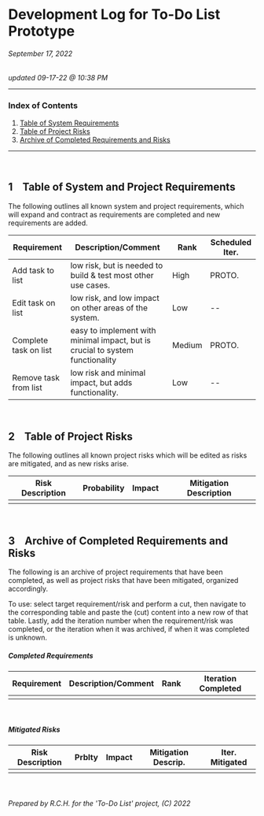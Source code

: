 # Development Log for To-Do List Prototype
###### September 17, 2022

_updated 09-17-22 @ 10:38 PM_


---
### Index of Contents

1. [Table of System Requirements](#1-table-of-system-and-project-requirements)
2. [Table of Project Risks](#2-table-of-project-risks)
3. [Archive of Completed Requirements and Risks](#3-archive-of-completed-requirements-and-risks)

---

&nbsp;
## 1 &nbsp;&nbsp; Table of System and Project Requirements

The following outlines all known system and project requirements, which will expand and contract as requirements are completed and new requirements are added.

| Requirement | Description/Comment | Rank | Scheduled Iter. |
|-------------|---------------------|------|-----------------|
| Add task to list | low risk, but is needed to build & test most other use cases. | High | PROTO. |
| Edit task on list | low risk, and low impact on other areas of the system. | Low | -- |
| Complete task on list | easy to implement with minimal impact, but is crucial to system functionality | Medium | PROTO. |
| Remove task from list | low risk and minimal impact, but adds functionality. | Low | -- |


&nbsp;
## 2 &nbsp;&nbsp; Table of Project Risks

The following outlines all known project risks which will be edited as risks
are mitigated, and as new risks arise.

| Risk Description | Probability | Impact | Mitigation Description |
|------------------|-------------|--------|------------------------|
| | | | |


&nbsp;
## 3 &nbsp;&nbsp; Archive of Completed Requirements and Risks

The following is an archive of project requirements that have been completed, as well as project risks that have been mitigated, organized accordingly.  

To use: select target requirement/risk and perform a cut, then navigate to the corresponding table and paste the (cut) content into a new row of that table. Lastly, add the iteration number when the requirement/risk was completed, or the iteration when it was archived, if when it was completed is unknown.  


##### Completed Requirements

| Requirement | Description/Comment | Rank | Iteration Completed |
|-------------|---------------------|------|---------------------|
| | | | |


&nbsp;
##### Mitigated Risks

| Risk Description | Prblty | Impact | Mitigation Descrip. | Iter. Mitigated |
|------------------|--------|--------|---------------------|-----------------|
| | | | | |


&nbsp;
###### Prepared by R.C.H. for the 'To-Do List' project, (C) 2022